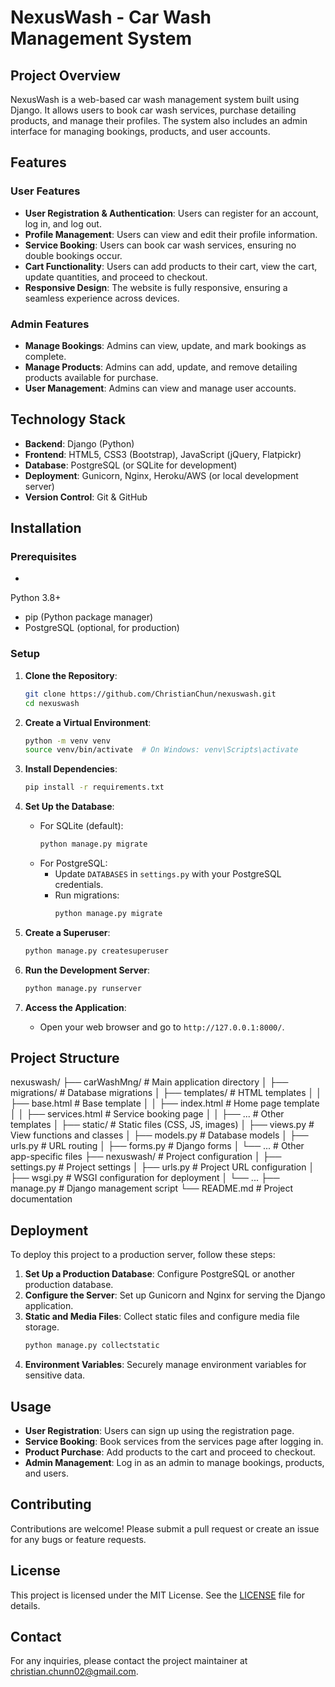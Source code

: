 # NexusWash - Car Wash Management System

## Project Overview

NexusWash is a web-based car wash management system built using Django. It allows users to book car wash services, purchase detailing products, and manage their profiles. The system also includes an admin interface for managing bookings, products, and user accounts.

## Features

### User Features
- **User Registration & Authentication**: Users can register for an account, log in, and log out.
- **Profile Management**: Users can view and edit their profile information.
- **Service Booking**: Users can book car wash services, ensuring no double bookings occur.
- **Cart Functionality**: Users can add products to their cart, view the cart, update quantities, and proceed to checkout.
- **Responsive Design**: The website is fully responsive, ensuring a seamless experience across devices.

### Admin Features
- **Manage Bookings**: Admins can view, update, and mark bookings as complete.
- **Manage Products**: Admins can add, update, and remove detailing products available for purchase.
- **User Management**: Admins can view and manage user accounts.

## Technology Stack

- **Backend**: Django (Python)
- **Frontend**: HTML5, CSS3 (Bootstrap), JavaScript (jQuery, Flatpickr)
- **Database**: PostgreSQL (or SQLite for development)
- **Deployment**: Gunicorn, Nginx, Heroku/AWS (or local development server)
- **Version Control**: Git & GitHub

## Installation

### Prerequisites

-
 Python 3.8+
- pip (Python package manager)
- PostgreSQL (optional, for production)

### Setup

1. **Clone the Repository**:
    ```bash
    git clone https://github.com/ChristianChun/nexuswash.git
    cd nexuswash
    ```

2. **Create a Virtual Environment**:
    ```bash
    python -m venv venv
    source venv/bin/activate  # On Windows: venv\Scripts\activate
    ```

3. **Install Dependencies**:
    ```bash
    pip install -r requirements.txt
    ```

4. **Set Up the Database**:
    - For SQLite (default):
        ```bash
        python manage.py migrate
        ```
    - For PostgreSQL:
        - Update `DATABASES` in `settings.py` with your PostgreSQL credentials.
        - Run migrations:
            ```bash
            python manage.py migrate
            ```

5. **Create a Superuser**:
    ```bash
    python manage.py createsuperuser
    ```

6. **Run the Development Server**:
    ```bash
    python manage.py runserver
    ```

7. **Access the Application**:
    - Open your web browser and go to `http://127.0.0.1:8000/`.

## Project Structure
nexuswash/
├── carWashMng/ # Main application directory
│ ├── migrations/ # Database migrations
│ ├── templates/ # HTML templates
│ │ ├── base.html # Base template
│ │ ├── index.html # Home page template
│ │ ├── services.html # Service booking page
│ │ ├── ... # Other templates
│ ├── static/ # Static files (CSS, JS, images)
│ ├── views.py # View functions and classes
│ ├── models.py # Database models
│ ├── urls.py # URL routing
│ ├── forms.py # Django forms
│ └── ... # Other app-specific files
├── nexuswash/ # Project configuration
│ ├── settings.py # Project settings
│ ├── urls.py # Project URL configuration
│ ├── wsgi.py # WSGI configuration for deployment
│ └── ...
├── manage.py # Django management script
└── README.md # Project documentation


## Deployment

To deploy this project to a production server, follow these steps:

1. **Set Up a Production Database**: Configure PostgreSQL or another production database.
2. **Configure the Server**: Set up Gunicorn and Nginx for serving the Django application.
3. **Static and Media Files**: Collect static files and configure media file storage.
    ```bash
    python manage.py collectstatic
    ```
4. **Environment Variables**: Securely manage environment variables for sensitive data.

## Usage

- **User Registration**: Users can sign up using the registration page.
- **Service Booking**: Book services from the services page after logging in.
- **Product Purchase**: Add products to the cart and proceed to checkout.
- **Admin Management**: Log in as an admin to manage bookings, products, and users.

## Contributing

Contributions are welcome! Please submit a pull request or create an issue for any bugs or feature requests.

## License

This project is licensed under the MIT License. See the [LICENSE](LICENSE) file for details.

## Contact

For any inquiries, please contact the project maintainer at christian.chunn02@gmail.com.

